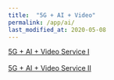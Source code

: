 ```yaml
---
title:  "5G + AI + Video"
permalink: /app/ai/
last_modified_at: 2020-05-08
---
```


[5G + AI + Video Service I](https://www.netmanias.com/ko/?m=view&id=blog&no=14532)<br/>  
[5G + AI + Video Service II](https://www.netmanias.com/ko/?m=view&id=blog&no=14552)
